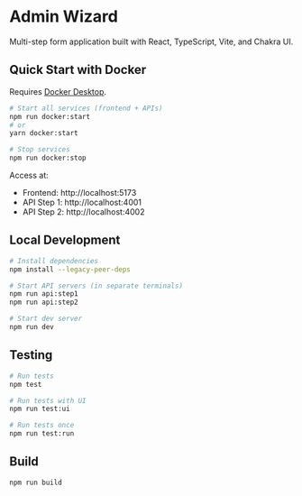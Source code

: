 # Admin Wizard

Multi-step form application built with React, TypeScript, Vite, and Chakra UI.

## Quick Start with Docker

Requires [Docker Desktop](https://www.docker.com/products/docker-desktop/).

```bash
# Start all services (frontend + APIs)
npm run docker:start
# or
yarn docker:start

# Stop services
npm run docker:stop
```

Access at:
- Frontend: http://localhost:5173
- API Step 1: http://localhost:4001
- API Step 2: http://localhost:4002

## Local Development

```bash
# Install dependencies
npm install --legacy-peer-deps

# Start API servers (in separate terminals)
npm run api:step1
npm run api:step2

# Start dev server
npm run dev
```

## Testing

```bash
# Run tests
npm test

# Run tests with UI
npm run test:ui

# Run tests once
npm run test:run
```

## Build

```bash
npm run build
```
